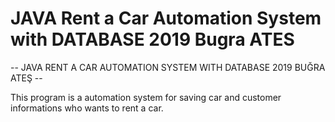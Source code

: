 # JAVA Rent a Car Automation System with DATABASE 2019 Bugra ATES
-- JAVA RENT A CAR AUTOMATION SYSTEM WITH DATABASE 2019 BUĞRA ATEŞ --

This program is a automation system for saving car and customer informations who wants to rent a car.
